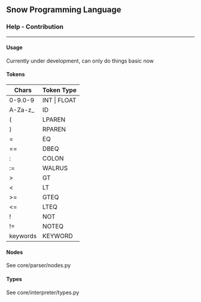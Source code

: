 ## Snow Programming Language 
### Help - Contribution

***

#### Usage
Currently under development, can only do things basic now

#### Tokens
| Chars    | Token Type   |
|----------|--------------|
| 0-9.0-9  | INT \| FLOAT |
| A-Za-z_  | ID           |
| (        | LPAREN       |
| )        | RPAREN       |
| =        | EQ           |
| ==       | DBEQ         |
| :        | COLON        |
| :=       | WALRUS       |
| >        | GT           |
| <        | LT           |
| >=       | GTEQ         |
| <=       | LTEQ         |
| !        | NOT          |
| !=       | NOTEQ        |
| keywords | KEYWORD      |


#### Nodes
See core/parser/nodes.py

#### Types
See core/interpreter/types.py
